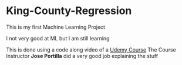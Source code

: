 # King-County-Regression
<p>This is my first Machine Learning Project</p>
<p>I not very good at ML but I am still learning</p>
<p>This is done using a code along video of a <a href="https://www.udemy.com/course/complete-tensorflow-2-and-keras-deep-learning-bootcamp/">Udemy Course</a>
The Course Instructor <b>Jose Portilla</b> did a very good job explaining the stuff</p>
